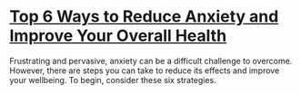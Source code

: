 
# [Top 6 Ways to Reduce Anxiety and Improve Your Overall Health](https://www.mindhaste.com/t/anxiety/top-6-ways-to-reduce-anxiety-and-improve-your-overall-health-96)

Frustrating and pervasive, anxiety can be a difficult challenge to overcome. However, there are steps you can take to reduce its effects and improve your wellbeing. To begin, consider these six strategies.
    